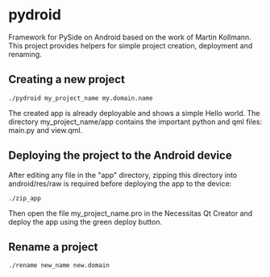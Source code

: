 pydroid
=======

Framework for PySide on Android based on the work of Martin Kollmann.
This project provides helpers for simple project creation, deployment and renaming.

Creating a new project
----------------------
    ./pydroid my_project_name my.domain.name

The created app is already deployable and shows a simple Hello world. The directory my_project_name/app contains the important python and qml files: main.py and view.qml.

Deploying the project to the Android device
-------------------------------------------
After editing any file in the "app" directory, zipping this directory into android/res/raw is required before deploying the app to the device:

    ./zip_app

Then open the file my_project_name.pro in the Necessitas Qt Creator and deploy the app using the green deploy button.

Rename a project
----------------
    ./rename new_name new.domain